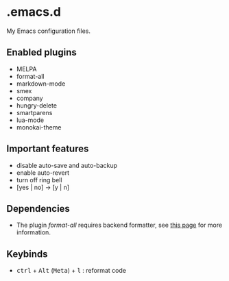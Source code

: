 # .emacs.d

My Emacs configuration files.

## Enabled plugins

- MELPA
- format-all
- markdown-mode
- smex
- company
- hungry-delete
- smartparens
- lua-mode
- monokai-theme

## Important features

- disable auto-save and auto-backup
- enable auto-revert
- turn off ring bell
- [yes | no] -> [y | n]

## Dependencies

- The plugin _format-all_ requires backend formatter, see [this page](https://github.com/lassik/emacs-format-all-the-code#supported-languages) for more information.

## Keybinds

- <kbd>ctrl</kbd> + <kbd>Alt</kbd> (<kbd>Meta</kbd>) + <kbd>l</kbd> : reformat code
